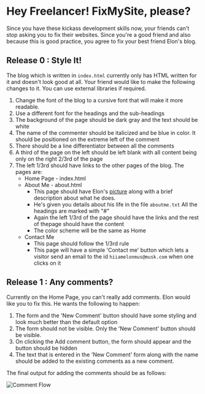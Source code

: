 # Hey Freelancer! FixMySite, please? 

Since you have these kickass development skills now, your friends can't stop asking you to fix their websites. Since you're a good friend and also because this is good practice, you agree to fix your best friend Elon's blog.

## Release 0 : Style It! 

The blog which is written in `index.html` currently only has HTML written for it and doesn't look good at all. Your friend would like to make the following changes to it. You can use external libraries if required.

1) Change the font of the blog to a cursive font that will make it more readable.
2) Use a different font for the headings and the sub-headings
3) The background of the page should be dark gray and the text should be white
5) The name of the commenter should be italicized and be blue in color. It should be positioned on the extreme left of the comment
6) There should be a line differentiator between all the comments
7) A third of the page on the left should be left blank with all content being only on the right 2/3rd of the page 
8) The left 1/3rd should have links to the other pages of the blog. The pages are: 
    - Home Page - index.html
    - About Me - about.html  
        - This page should have Elon's [picture](https://www.biography.com/.image/c_limit%2Ccs_srgb%2Cq_80%2Cw_637/MTE1ODA0OTcxOTUyMDE0ODYx/elon-musk-20837159-1-402.webp) along with a brief description about what he does.
        - He's given you details about his life in the file `aboutme.txt` All the headings are marked with "#"
        - Again the left 1/3rd of the page should have the links and the rest of thepage should have the content
        - The color scheme will be the same as Home
    - Contact Me 
        - This page should follow the 1/3rd rule 
        - This page will have a simple 'Contact me' button which lets a visitor send an email to the id `hiiamelonmus@musk.com` when one clicks on it


## Release 1 : Any comments?

Currently on the Home Page, you can't really add comments. Elon would like you to fix this. He wants the following to happen: 
1) The form and the 'New Comment' button should have some styling and look much better than the default option
2) The form should not be visible. Only the 'New Comment' button should be visible.
3) On clicking the Add comment button, the form should appear and the button should be hidden 
4) The text that is entered in the 'New Comment' form along with the name should be added to the existing comments as a new comment. 

The final output for adding the comments should be as follows: 

![Comment Flow](lib/add-comments.gif)
